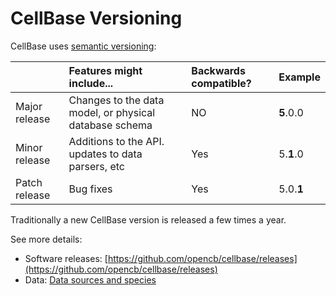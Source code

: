 # CellBase Versioning

CellBase uses [semantic versioning](https://semver.org/):

|  | Features might include... | Backwards compatible? | Example |
| :--- | :--- | :--- | :--- |
| Major release | Changes to the data model, or physical database schema | NO | **5**.0.0 |
| Minor release | Additions to the API. updates to data parsers, etc | Yes | 5.**1**.0 |
| Patch release | Bug fixes | Yes | 5.0.**1** |

Traditionally a new CellBase version is released a few times a year.

See more details:

* Software releases: [https://github.com/opencb/cellbase/releases](https://github.com/opencb/cellbase/releases)
* Data: [Data sources and species](http://docs.opencb.org/display/cellbase/Data+sources+and+species)

